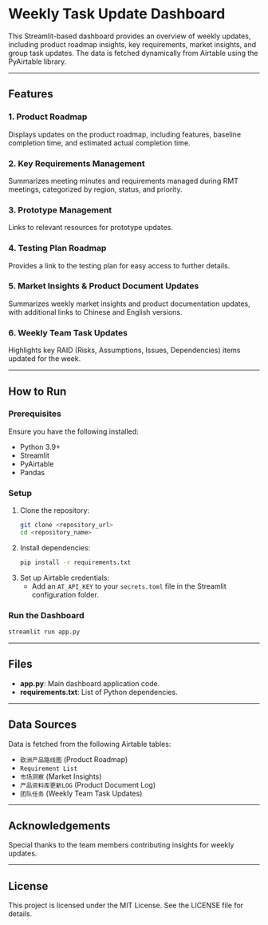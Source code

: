 # Weekly Task Update Dashboard

This Streamlit-based dashboard provides an overview of weekly updates, including product roadmap insights, key requirements, market insights, and group task updates. The data is fetched dynamically from Airtable using the PyAirtable library.

---

## Features

### 1. **Product Roadmap**
Displays updates on the product roadmap, including features, baseline completion time, and estimated actual completion time. 

### 2. **Key Requirements Management**
Summarizes meeting minutes and requirements managed during RMT meetings, categorized by region, status, and priority.

### 3. **Prototype Management**
Links to relevant resources for prototype updates.

### 4. **Testing Plan Roadmap**
Provides a link to the testing plan for easy access to further details.

### 5. **Market Insights & Product Document Updates**
Summarizes weekly market insights and product documentation updates, with additional links to Chinese and English versions.

### 6. **Weekly Team Task Updates**
Highlights key RAID (Risks, Assumptions, Issues, Dependencies) items updated for the week.

---

## How to Run

### Prerequisites
Ensure you have the following installed:
- Python 3.9+
- Streamlit
- PyAirtable
- Pandas

### Setup
1. Clone the repository:
   ```bash
   git clone <repository_url>
   cd <repository_name>
   ```
2. Install dependencies:
   ```bash
   pip install -r requirements.txt
   ```
3. Set up Airtable credentials:
   - Add an `AT_API_KEY` to your `secrets.toml` file in the Streamlit configuration folder.

### Run the Dashboard
```bash
streamlit run app.py
```

---

## Files

- **app.py**: Main dashboard application code.
- **requirements.txt**: List of Python dependencies.

---

## Data Sources
Data is fetched from the following Airtable tables:
- `欧洲产品路线图` (Product Roadmap)
- `Requirement List`
- `市场洞察` (Market Insights)
- `产品资料库更新LOG` (Product Document Log)
- `团队任务` (Weekly Team Task Updates)

---

## Acknowledgements
Special thanks to the team members contributing insights for weekly updates.

---

## License
This project is licensed under the MIT License. See the LICENSE file for details.
